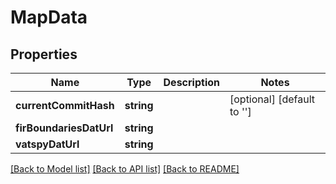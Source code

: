 # MapData

## Properties
Name | Type | Description | Notes
------------ | ------------- | ------------- | -------------
**currentCommitHash** | **string** |  | [optional] [default to '']
**firBoundariesDatUrl** | **string** |  | 
**vatspyDatUrl** | **string** |  | 

[[Back to Model list]](../README.md#documentation-for-models) [[Back to API list]](../README.md#documentation-for-api-endpoints) [[Back to README]](../README.md)


